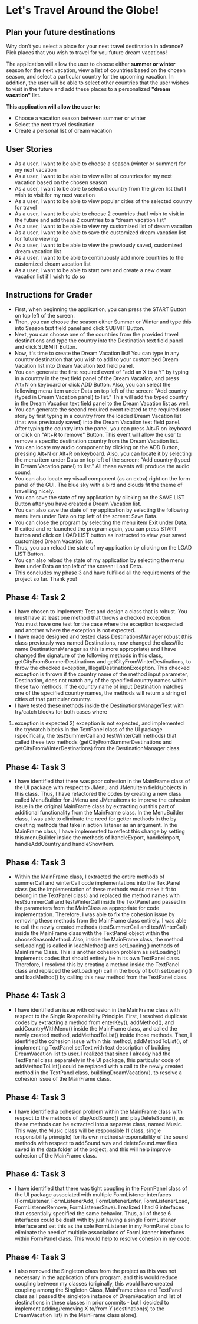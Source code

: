 # Let's Travel Around the Globe!

## Plan your future destinations
Why don't you select a place for your next travel destination in advance?
Pick places that you wish to travel for you future dream vacations! 

The application will allow the user to choose either **summer or winter** season for the next vacation, 
view a list of countries based on the chosen season,
and select a particular country for the upcoming vacation.
In addition, the user will be able to select other countries that the user wishes to visit 
in the future and add these places to a personalized **"dream vacation"** list. 

**This application will allow the user to:**
- Choose a vacation season between summer or winter 
- Select the next travel destination
- Create a personal list of dream vacation


## User Stories
- As a user, I want to be able to choose a season (winter or summer) for my next vacation
- As a user, I want to be able to view a list of countries for my next vacation based on the chosen season
- As a user, I want to be able to select a country from the given list that I wish to visit for my next vacation 
- As a user, I want to be able to view popular cities of the selected country for travel 
- As a user, I want to be able to choose 2 countries that I wish to visit in the future and add these 2 countries to a “dream vacation list”
- As a user, I want to be able to view my customized list of dream vacation
- As a user, I want to be able to save the customized dream vacation list for future viewing 
- As a user, I want to be able to view the previously saved, customized dream vacation list
- As a user, I want to be able to continuously add more countries to the customized dream vacation list
- As a user, I want to be able to start over and create a new dream vacation list if I wish to do so

## Instructions for Grader
- First, when beginning the application, you can press the START Button on top left of the screen.
- Then, you can choose the season either Summer or Winter and type this into Season text field panel and click SUBMIT Button.
- Next, you can choose one of the countries from the provided travel destinations and type the country 
into the Destination text field panel and click SUBMIT Button.
- Now, it's time to create the Dream Vacation list! You can type in any country destination that you wish to add to 
your customized Dream Vacation list into Dream Vacation text field panel.
- You can generate the first required event of "add an X to a Y" by typing in a country in the text field panel of the Dream Vacation, and
press Alt+N on keyboard or click ADD Button. 
Also, you can select the following menu item under Data on top left of the screen: "Add country (typed in Dream Vacation panel) to list."
This will add the typed country in the Dream Vacation text field panel to the Dream Vacation list as well.
- You can generate the second required event related to the required user story by first typing in a country 
from the loaded Dream Vacation list (that was previously saved) into the Dream Vacation text field panel. 
After typing the country into the panel, you can press Alt+R on keyboard or click on "Alt+R to remove" Button.
This event will allow the user to remove a specific destination country from the Dream Vacation list.    
- You can locate my audio component by clicking on the ADD Button, pressing Alt+N or Alt+R on keyboard. 
Also, you can locate it by selecting the menu item under Data on top left of the screen: "Add country (typed in Dream Vacation panel) to list."
All these events will produce the audio sound. 
- You can also locate my visual component (as an extra) right on the form panel of the GUI. The blue sky with a bird and clouds
fit the theme of travelling nicely. 
- You can save the state of my application by clicking on the SAVE LIST Button after you have created a Dream Vacation list.
- You can also save the state of my application by selecting the following menu item under Data on top left of the screen: Save Data.
- You can close the program by selecting the menu item Exit under Data. 
- If exited and re-launched the program again, you can press START button and click on LOAD LIST button as instructed to view
your saved customized Dream Vacation list.
- Thus, you can reload the state of my application by clicking on the LOAD LIST Button. 
- You can also reload the state of my application by selecting the menu item under Data on top left of the screen: Load Data.
- This concludes my phase 3 and have fulfilled all the requirements of the project so far. Thank you! 


## Phase 4: Task 2
- I have chosen to implement:
Test and design a class that is robust. You must have at least one method that throws a checked exception.  
You must have one test for the case where the exception is expected and another where the exception is not expected.
- I have made designed and tested class DestinationsManager robust (this class previously was named Destinations, now changed the
class/file name DestinationsManager as this is more appropriate) and I have changed the signature of the following methods in this class,
getCityFromSummerDestinations and getCityFromWinterDestinations, to throw the checked exception, IllegalDestinationException.
This checked exception is thrown if the country name of the method input parameter, Destination, does not match any of the specified country names
within these two methods. If the country name of input Destination matches one of the specified country names, the methods will
return a string of cities of that particular country. 
- I have tested these methods inside the DestinationsManagerTest with try/catch blocks for both cases where 
1) exception is expected 2) exception is not expected, and implemented the try/catch blocks in the TextPanel class of the UI package 
(specifically, the testSummerCall and testWinterCall methods) that called these two methods (getCityFromSummerDestinations and getCityFromWinterDestinations)
from the DestinationManager class.

## Phase 4: Task 3
- I have identified that there was poor cohesion in the MainFrame class of the UI package with respect to JMenu and JMenuItem fields/objects
in this class. Thus, I have refactored the codes by creating a new class called MenuBuilder for JMenu and JMenuItems to improve the 
cohesion issue in the original MainFrame class by extracting out this part of additional functionality from the MainFrame class. 
In the MenuBuilder class, I was able to eliminate the need for getter methods in the
by creating methods that take in action listener as an argument. In the MainFrame class, I have implemented
to reflect this change by setting this.menuBuilder inside the methods of handleExport, handleImport, handleAddCountry,and handleShowItem.

## Phase 4: Task 3
- Within the MainFrame class, I extracted the entire methods of summerCall and winterCall code implementations into the TextPanel
class (as the implementation of these methods would make it fit to belong in the TextPanel class) and replaced the method names with 
testSummerCall and testWinterCall inside the TextPanel and passed in the parameters from
the MainClass as appropriate for code implementation. Therefore, I was able to fix the cohesion issue by removing these methods from the MainFrame
class entirely. I was able to call the newly created methods (testSummerCall and testWinterCall) inside the MainFrame class with the TextPanel object
within the chooseSeasonMethod. Also, inside the MainFrame class, the method setLoading() is called in loadMethod() and setLoading() methods of MainFrame Class. 
This is another cohesion problem as setLoading() implements codes that should entirely be in its own TextPanel class. Therefore,
I resolved this by creating a method inside the TextPanel class and replaced the setLoading() call in the body of both
setLoading() and loadMethod() by calling this new method from the TextPanel class.  

## Phase 4: Task 3
- I have identified an issue with cohesion in the MainFrame class with respect to the Single Responsibility Principle. 
First, I resolved duplicate codes by extracting a method from enterKey(), addMethod(), and addCountryWithMenu() inside the MainFrame class, 
and called the newly created method, addMethodToList() inside those methods. Then, I identified 
the cohesion issue within this method, addMethodToList(), of implementing TextPanel.setText with text description of building DreamVacation list to user. 
I realized that since I already had the TextPanel class separately in the UI package,
this particular code of addMethodToList() could be replaced with a call to the newly created method in the TextPanel class, 
buildingDreamVacation(), to resolve a cohesion issue of the MainFrame class. 

## Phase 4: Task 3
- I have identified a cohesion problem within the MainFrame class with respect to the methods of playAddSound() and playDeleteSound(), as these methods
can be extracted into a separate class, named Music. This way, the Music class will be responsible (1 class, single responsibility principle) 
for its own methods/responsibility of the sound methods with respect to addSound.wav and deleteSound.wav files saved in the data folder of the project,
and this will help improve cohesion of the MainFrame class. 

## Phase 4: Task 3
- I have identified that there was tight coupling in the FormPanel class of the UI package associated with multiple FormListener interfaces (FormListener, FormListenerAdd,
FormListenerEnter, FormListenerLoad, FormListenerRemove, FormListenerSave). I realized I had 6 interfaces that essentially specified
the same behavior. Thus, all of these 6 interfaces could be dealt with by just having a single FormListener interface and set this as the sole FormListener in my FormPanel class 
to eliminate the need of multiple associations of FormListener interfaces within FormPanel class. This would help to resolve cohesion in my code.

## Phase 4: Task 3
- I also removed the Singleton class from the project as this was not necessary in the application of my program, and this would
reduce coupling between my classes (originally, this would have created coupling among the Singleton Class, MainFrame class and TextPanel class as
I passed the singleton instance of DreamVacation and list of destinations in these classes in prior commits - but I decided
to implement adding/removing X to/from Y (destination(s) to the DreamVacation list) in the MainFrame class alone).
 

